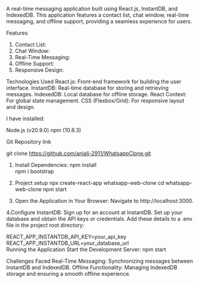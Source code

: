 A real-time messaging application built using React.js, InstantDB, and IndexedDB. This application features a contact list, chat window, real-time messaging, and offline support, providing a seamless experience for users.

Features
1. Contact List: 
2. Chat Window: 
3. Real-Time Messaging: 
4. Offline Support: 
5. Responsive Design:

Technologies Used
React.js: Front-end framework for building the user interface.
InstantDB: Real-time database for storing and retrieving messages.
IndexedDB: Local database for offline storage.
React Context: For global state management.
CSS (Flexbox/Grid): For responsive layout and design.

I have installed:

Node.js (v20.9.0)
npm (10.8.3)

Git Repository link

git clone https://github.com/anjali-2911/WhatsappClone.git  


1. Install Dependencies:
npm install  
npm i bootstrap

2. Project setup
npx create-react-app whatsapp-web-clone
cd whatsapp-web-clone
npm start

3. Open the Application in Your Browser:
Navigate to http://localhost:3000.

4.Configure InstantDB:
Sign up for an account at InstantDB.
Set up your database and obtain the API keys or credentials.
Add these details to a .env file in the project root directory:

REACT_APP_INSTANTDB_API_KEY=your_api_key  
REACT_APP_INSTANTDB_URL=your_database_url  
Running the Application
Start the Development Server:
npm start  

Challenges Faced
Real-Time Messaging: Synchronizing messages between InstantDB and IndexedDB.
Offline Functionality: Managing IndexedDB storage and ensuring a smooth offline experience.
